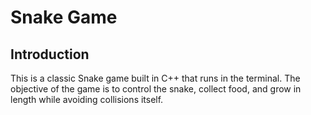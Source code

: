 # Snake Game

## Introduction
This is a classic Snake game built in C++ that runs in the terminal. The objective of the game is to control the snake, collect food, and grow in length while avoiding 
collisions itself.
